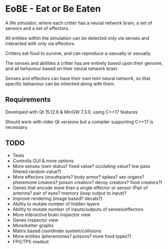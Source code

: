 # EoBE - Eat or Be Eaten
A life simulator, where each critter has a neural network brain, a set of sensors and a set of effectors.

All entities within the simulation can be detected only via senses and interacted with only via effectors.

Critters eat food to survive, and can reproduce a-sexually or sexually.

The senses and abilities a critter has are entirely based upon their genome, and all behaviour based on their neural network brain.

Senses and effectors can have their own mini neural network, so that specific behaviour can be inherited along with them.

Requirements
-----
Developed with Qt 15.12.6 & MinGW 7.3.0, using C++17 features

Should work with older Qt versions but a compiler supporting C++17 is necessary.

TODO
-----
 - Tests
 - Controlls GUI & more options
 - More senses (own status? fixed value? occilating value? low pass filtered random value?)
 - More effectors (mouthparts? body armor? spikes? sex organs? pheremone creators? poison creators? decoy creators? food creators?)
 - Genes that encode more than a single effector or sensor (Pair of antenna? pair of eyes? memory (loop output to input)?
 - Improve rendering (image based? decals?)
 - Ability to mutate number of hidden layers
 - Ability to mutate number of inputs/outputs of senses/effectors
 - More interactive brain inspector view
 - Genes inspector view
 - More/better graphs
 - Matrix based coordinate system/collisions
 - More entities (pheremones? poisons? more food types?)
 - FPS/TPS readout
